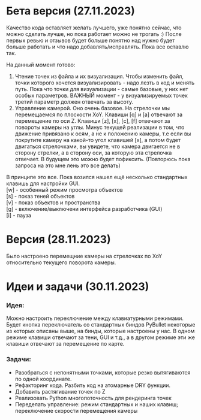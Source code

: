 # Бета версия (27.11.2023)
Качество кода оставляет желать лучшего, уже понятно сейчас, что можно сделать лучше, но пока работает можно не трогать :)
После первых ревью и отзывов будет больше понятно над нужно будет больше работать и что надо добавлять/исправлять. Пока все оставлю так.

На данный момент готово: 
1. Чтение точек из файла и их визуализация. Чтобы изменить файл, точки которого хочется визуализировать - надо лезть в код и менять путь. Пока что точки для визуализации - самые базовые, у них нет особых параметров. ВАЖНЫЙ момент - у визуализируемых точек третий параметр должен отвечать за высоту.
2. Управление камерой. Оно очень базовое. На стрелочки мы перемещаемся по плоскости XoY. Клавиши [q] и [a] отвечают за перемещение по оси Z. Клавиши [z], [x], [c], [f] отвечают за повороты камеры на углы. Минус текущей реализации в том, что движение привязано к осям, а не к положению камеры, т.е если вы покрутите камеру на какой-то угол клавишей [x], а потом будет двигаться стрелочками, вы увидете, что камера двигается не в сторону стрелки, а в сторону оси, за которую эта стрелочка отвечает. В будущем это можно будет пофиксить. (Повторюсь пока запроса на это мне лень это все делать)

В принципе это все. Пока возился нашел ещё несколько стандартных клавишь для настройки GUI. <br>
[w] - особенный режим просмотра объектов <br>
[s] - показ теней объектов <br>
[v] - показ объектов и пространства <br>
[g] - включение/выключени интерфейса разработчика (GUI) <br>
[i] - пауза


# Версия (28.11.2023)
Было настроено перемещние камеры на стрелочках по XoY относительно текущего поворота камеры.

# Идеи и задачи (30.11.2023)
### Идея:
Можно настроить переключение между клавиатурными режимами. Будет кнопка переключатель со стандартных биндов PyBullet некоторые из которых описаны выше, на бинды, которые настроены у нас. В одном режиме клавиши отвечают за тени, GUI и т.д., а в другом режиме эти же клавиши отвечают за перемещение по карте.

### Задачи:
- Разобраться с непонятными точками, которые резко вытягиваются по одной координате.
- Рефакторинг кода. Разбить код на атомарные DRY функции.
- Добавить растягивание точек по Z
- Реализовать Python многопоточность для рендеринга точек
- Переделать управление: режим стандартных и наших клавиш; переключение скорости перемещения камеры
